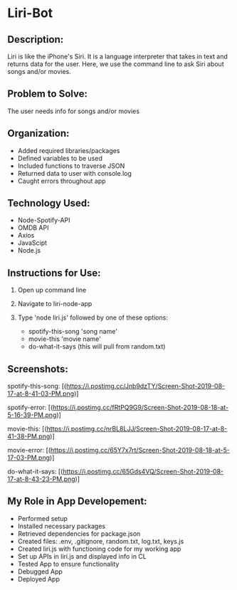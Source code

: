 # Liri-Bot

## Description: 
Liri is like the iPhone's Siri. It is a language interpreter that takes in text and returns data for the user. Here, we use the command line to ask Siri about songs and/or movies.

## Problem to Solve: 
The user needs info for songs and/or movies

## Organization: 
* Added required libraries/packages
* Defined variables to be used
* Included functions to traverse JSON
* Returned data to user with console.log
* Caught errors throughout app

## Technology Used:
* Node-Spotify-API
* OMDB API
* Axios
* JavaScipt
* Node.js

## Instructions for Use:
1. Open up command line
2. Navigate to liri-node-app
3. Type 'node liri.js' followed by one of these options:
    
    * spotify-this-song 'song name'
    * movie-this 'movie name'
    * do-what-it-says (this will pull from random.txt)

## Screenshots:
spotify-this-song: [(https://i.postimg.cc/Jnb9dzTY/Screen-Shot-2019-08-17-at-8-41-03-PM.png)]

spotify-error: [(https://i.postimg.cc/fRtPQ9G9/Screen-Shot-2019-08-18-at-5-16-39-PM.png)]

movie-this: [(https://i.postimg.cc/nrBL8LJJ/Screen-Shot-2019-08-17-at-8-41-38-PM.png)]

movie-error: [(https://i.postimg.cc/65Y7x7rt/Screen-Shot-2019-08-18-at-5-17-03-PM.png)]

do-what-it-says: [(https://i.postimg.cc/65Gds4VQ/Screen-Shot-2019-08-17-at-8-43-23-PM.png)]

## My Role in App Developement: 
* Performed setup
* Installed necessary packages
* Retrieved dependencies for package.json
* Created files: .env, .gitignore, random.txt, log.txt, keys.js
* Created liri.js with functioning code for my working app
* Set up APIs in liri.js and displayed info in CL 
* Tested App to ensure functionality 
* Debugged App
* Deployed App

